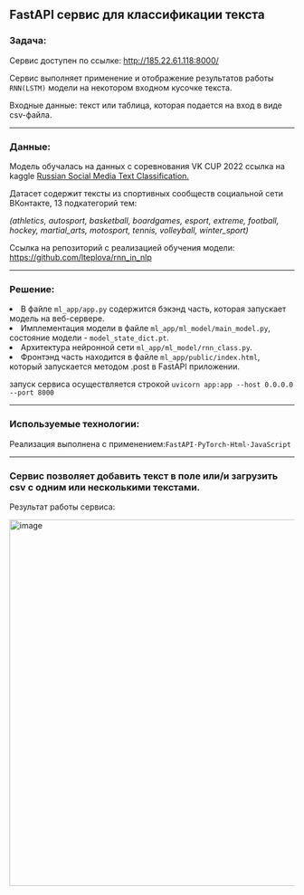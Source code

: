<h2>FastAPI сервис для классификации текста</h2>
<h3>Задача:</h3>
Сервис доступен по ссылке: <a href="http://185.22.61.118:8000/">http://185.22.61.118:8000/</a>
<p>Сервис выполняет применение и отображение результатов работы <code>RNN(LSTM)</code> модели на некотором входном кусочке текста.</p>
<p>Входные данные: текст или таблица, которая подается на вход в виде csv-файла.</p>
<hr>
<h3>Данные:</h3>
<p>Модель обучалась на данных с соревнования VK CUP 2022 ссылка на kaggle <a href="https://www.kaggle.com/datasets/mikhailma/russian-social-media-text-classification/data">Russian Social Media Text Classification.</a>
<p>Датасет содержит тексты из спортивных сообществ социальной сети ВКонтакте, 13 подкатегорий тем:</p>
<i>(athletics, autosport, basketball, boardgames, esport, extreme, football, hockey, martial_arts, motosport, tennis, volleyball, winter_sport)</i>
</p>

<p>Ссылка на репозиторий с реализацией обучения модели: <a href=https://github.com/lteplova/rnn_in_nlp>https://github.com/lteplova/rnn_in_nlp</a></p>
<hr>
<h3>Решение:</h3>
<p>
<li>В файле <code>ml_app/app.py</code> содержится бэкэнд часть, которая запускает модель на веб-сервере.</li>
<li>Имплементация модели в файле <code>ml_app/ml_model/main_model.py</code>, состояние модели - <code>model_state_dict.pt</code>.<br>
</li>
<li>Архитектура нейронной сети <code>ml_app/ml_model/rnn_class.py</code>.</li>
<li>Фронтэнд часть находится в файле <code>ml_app/public/index.html</code>, который запускается методом .post в FаstAPI приложении.</li>
<p>запуск сервиса осуществляется строкой <code>uvicorn app:app --host 0.0.0.0 --port 8000</code></p>
</p>
<hr>
<h3>Используемые технологии:</h3>
Реализация выполнена с применением:<code>FastAPI&#183;PyTorch&#183;Html&#183;JavaScript</code>
<hr>
<h3>Сервис позволяет добавить текст в поле или/и загрузить csv с одним или несколькими текстами.</h3>
<p>Результат работы сервиса:</p>
 
<img width="648" alt="image" src="https://github.com/lteplova/RNN_Classification_FasAPI/assets/38242392/cb25e6ed-a096-4b2d-8645-8ea1e29c9f17">

